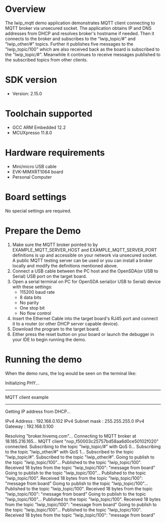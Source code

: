 Overview
========

The lwip_mqtt demo application demonstrates MQTT client connecting to MQTT broker via unsecured socket.
The application obtains IP and DNS addresses from DHCP and resolves broker's hostname if needed.
Then it connects to the broker and subscribes to the "lwip_topic/#" and "lwip_other/#" topics.
Further it publishes five messages to the "lwip_topic/100" which are also received back
as the board is subscribed to the "lwip_topic/#".
Meanwhile it continues to receive messages published to the subscribed topics from other clients.


SDK version
===========
- Version: 2.15.0

Toolchain supported
===================
- GCC ARM Embedded  12.2
- MCUXpresso  11.8.0

Hardware requirements
=====================
- Mini/micro USB cable
- EVK-MIMXRT1064 board
- Personal Computer

Board settings
==============
No special settings are required.

Prepare the Demo
================
1.  Make sure the MQTT broker pointed to by EXAMPLE_MQTT_SERVER_HOST and EXAMPLE_MQTT_SERVER_PORT definitions
    is up and accessible on your network via unsecured socket. A public MQTT testing server can be used
    or you can install a broker locally and modify the definitions mentioned above.
2.  Connect a USB cable between the PC host and the OpenSDA(or USB to Serial) USB port on the target board.
3.  Open a serial terminal on PC for OpenSDA serial(or USB to Serial) device with these settings:
    - 115200 baud rate
    - 8 data bits
    - No parity
    - One stop bit
    - No flow control
4.  Insert the Ethernet Cable into the target board's RJ45 port and connect it to a router (or other DHCP server capable device).
5.  Download the program to the target board.
6.  Either press the reset button on your board or launch the debugger in your IDE to begin running the demo.

Running the demo
================
When the demo runs, the log would be seen on the terminal like:

Initializing PHY...

************************************************
 MQTT client example
************************************************
Getting IP address from DHCP...

IPv4 Address     : 192.168.0.102
IPv4 Subnet mask : 255.255.255.0
IPv4 Gateway     : 192.168.0.100

Resolving "broker.hivemq.com"...
Connecting to MQTT broker at 18.185.216.165...
MQTT client "nxp_f50003c25757bd58aa6d0ce50102f020" connected.
Subscribing to the topic "lwip_topic/#" with QoS 0...
Subscribing to the topic "lwip_other/#" with QoS 1...
Subscribed to the topic "lwip_topic/#".
Subscribed to the topic "lwip_other/#".
Going to publish to the topic "lwip_topic/100"...
Published to the topic "lwip_topic/100".
Received 18 bytes from the topic "lwip_topic/100": "message from board"
Going to publish to the topic "lwip_topic/100"...
Published to the topic "lwip_topic/100".
Received 18 bytes from the topic "lwip_topic/100": "message from board"
Going to publish to the topic "lwip_topic/100"...
Published to the topic "lwip_topic/100".
Received 18 bytes from the topic "lwip_topic/100": "message from board"
Going to publish to the topic "lwip_topic/100"...
Published to the topic "lwip_topic/100".
Received 18 bytes from the topic "lwip_topic/100": "message from board"
Going to publish to the topic "lwip_topic/100"...
Published to the topic "lwip_topic/100".
Received 18 bytes from the topic "lwip_topic/100": "message from board"
